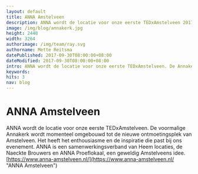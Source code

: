 ```yaml
---
layout: default
title: ANNA Amstelveen
description: ANNA wordt de locatie voor onze eerste TEDxAmstelveen 2017. De voormalige Annakerk wordt momenteel omgebouwd tot de nieuwe ontmoetingsplek van Amstelveen.
image: /img/blog/annakerk.jpg
height: 2448
width: 3264
authorimage: /img/team/ray.svg
authorname: Mette Reitsma
datePublished: 2017-09-30T08:00:00+08:00
dateModified: 2017-09-30T08:00:00+08:00
intro: ANNA wordt de locatie voor onze eerste TEDxAmstelveen. De Annakerk wordt momenteel omgebouwd tot de ontmoetingsplek van Amstelveen.
keywords:
hits: 3
nav: blog
---
```


# ANNA Amstelveen

<a href="{{site.url}}{{page.url}}" title="{{ page.title }}"><amp-img noloading width="100" height="100" alt="{{ page.title }}" layout="responsive" src="{{site.url}}{{ page.image }}" class="photo pull-left"></amp-img></a>

ANNA wordt de locatie voor onze eerste TEDxAmstelveen. De voormalige Annakerk wordt momenteel omgebouwd tot de nieuwe ontmoetingsplek van Amstelveen. Het heeft het enthousiasme en de inspiratie die past bij ons evenement. ANNA is een samenwerkingsverband van Heem locaties, de Naeckte Brouwers en ANNA Proeflokaal,  een geweldig Amstelveens idee.
[https://www.anna-amstelveen.nl/](https://www.anna-amstelveen.nl/ "ANNA Amstelveen")
